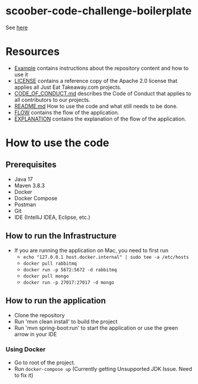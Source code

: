 # scoober-code-challenge-boilerplate

See [here](./example.md)

# Resources
- [Example](./example.md) contains instructions about the repository content and how to use it
- [LICENSE](./LICENSE) contains a reference copy of the Apache 2.0 license that applies all Just Eat Takeaway.com projects.
- [CODE_OF_CONDUCT.md](./CODE_OF_CONDUCT.md) describes the Code of Conduct that applies to all contributors to our projects.
- [README.md](./README.md) How to use the code and what still needs to be done.
- [FLOW](./Getting%20the%20Three%20Flow.png) contains the flow of the application.
- [EXPLANATION](./GettingTheThreeDemo.mov) contains the explanation of the flow of the application.

# How to use the code

## Prerequisites
- Java 17
- Maven 3.8.3
- Docker
- Docker Compose
- Postman
- Git
- IDE (IntelliJ IDEA, Eclipse, etc.)

## How to run the Infrastructure
- If you are running the application on Mac, you need to first run 
  - `echo "127.0.0.1 host.docker.internal" | sudo tee -a /etc/hosts`
  - `docker pull rabbitmq`
  - `docker run -p 5672:5672 -d rabbitmq`
  - `docker pull mongo`
  - `docker run -p 27017:27017 -d mongo`

## How to run the application
- Clone the repository
- Run 'mvn clean install' to build the project
- Run 'mvn spring-boot:run' to start the application or use the green arrow in your IDE

### Using Docker
- Go to root of the project.
- Run `docker-compose up` (Currently getting Unsupported JDK Issue. Need to fix it)